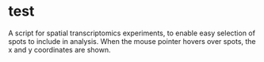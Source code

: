# test
A script for spatial transcriptomics experiments, to enable easy selection of spots to include in analysis. 
When the mouse pointer hovers over spots, the x and y coordinates are shown. 
